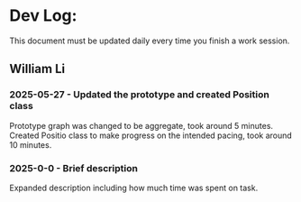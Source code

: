 # Dev Log:

This document must be updated daily every time you finish a work session.

## William Li

### 2025-05-27 - Updated the prototype and created Position class
Prototype graph was changed to be aggregate, took around 5 minutes.
Created Positio class to make progress on the intended pacing, took around 10 minutes.

### 2025-0-0 - Brief description
Expanded description including how much time was spent on task.
